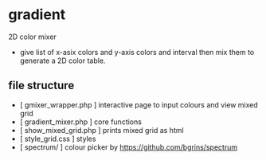 # gradient
2D color mixer
- give list of x-asix colors and y-axis colors and interval then mix them to generate a 2D color table.

## file structure
- [ gmixer_wrapper.php ] interactive page to input colours and view mixed grid
- [ gradient_mixer.php ] core functions
- [ show_mixed_grid.php ] prints mixed grid as html
- [ style_grid.css ] styles
- [ spectrum/ ] colour picker by https://github.com/bgrins/spectrum
